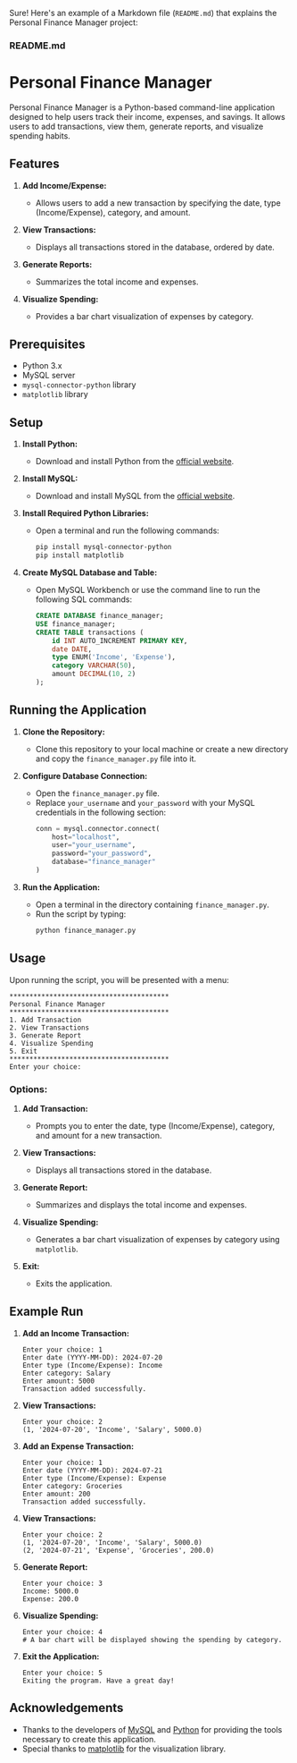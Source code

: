 Sure! Here's an example of a Markdown file (`README.md`) that explains the Personal Finance Manager project:

### README.md

# Personal Finance Manager

Personal Finance Manager is a Python-based command-line application designed to help users track their income, expenses, and savings. It allows users to add transactions, view them, generate reports, and visualize spending habits.

## Features

1. **Add Income/Expense:**
   - Allows users to add a new transaction by specifying the date, type (Income/Expense), category, and amount.

2. **View Transactions:**
   - Displays all transactions stored in the database, ordered by date.

3. **Generate Reports:**
   - Summarizes the total income and expenses.

4. **Visualize Spending:**
   - Provides a bar chart visualization of expenses by category.

## Prerequisites

- Python 3.x
- MySQL server
- `mysql-connector-python` library
- `matplotlib` library

## Setup

1. **Install Python:**
   - Download and install Python from the [official website](https://www.python.org/downloads/).

2. **Install MySQL:**
   - Download and install MySQL from the [official website](https://dev.mysql.com/downloads/).

3. **Install Required Python Libraries:**
   - Open a terminal and run the following commands:
     ```sh
     pip install mysql-connector-python
     pip install matplotlib
     ```

4. **Create MySQL Database and Table:**
   - Open MySQL Workbench or use the command line to run the following SQL commands:
     ```sql
     CREATE DATABASE finance_manager;
     USE finance_manager;
     CREATE TABLE transactions (
         id INT AUTO_INCREMENT PRIMARY KEY,
         date DATE,
         type ENUM('Income', 'Expense'),
         category VARCHAR(50),
         amount DECIMAL(10, 2)
     );
     ```

## Running the Application

1. **Clone the Repository:**
   - Clone this repository to your local machine or create a new directory and copy the `finance_manager.py` file into it.

2. **Configure Database Connection:**
   - Open the `finance_manager.py` file.
   - Replace `your_username` and `your_password` with your MySQL credentials in the following section:
     ```python
     conn = mysql.connector.connect(
         host="localhost",
         user="your_username",
         password="your_password",
         database="finance_manager"
     )
     ```

3. **Run the Application:**
   - Open a terminal in the directory containing `finance_manager.py`.
   - Run the script by typing:
     ```sh
     python finance_manager.py
     ```

## Usage

Upon running the script, you will be presented with a menu:

```
****************************************
Personal Finance Manager
****************************************
1. Add Transaction
2. View Transactions
3. Generate Report
4. Visualize Spending
5. Exit
****************************************
Enter your choice:
```

### Options:

1. **Add Transaction:**
   - Prompts you to enter the date, type (Income/Expense), category, and amount for a new transaction.

2. **View Transactions:**
   - Displays all transactions stored in the database.

3. **Generate Report:**
   - Summarizes and displays the total income and expenses.

4. **Visualize Spending:**
   - Generates a bar chart visualization of expenses by category using `matplotlib`.

5. **Exit:**
   - Exits the application.

## Example Run

1. **Add an Income Transaction:**
   ```
   Enter your choice: 1
   Enter date (YYYY-MM-DD): 2024-07-20
   Enter type (Income/Expense): Income
   Enter category: Salary
   Enter amount: 5000
   Transaction added successfully.
   ```

2. **View Transactions:**
   ```
   Enter your choice: 2
   (1, '2024-07-20', 'Income', 'Salary', 5000.0)
   ```

3. **Add an Expense Transaction:**
   ```
   Enter your choice: 1
   Enter date (YYYY-MM-DD): 2024-07-21
   Enter type (Income/Expense): Expense
   Enter category: Groceries
   Enter amount: 200
   Transaction added successfully.
   ```

4. **View Transactions:**
   ```
   Enter your choice: 2
   (1, '2024-07-20', 'Income', 'Salary', 5000.0)
   (2, '2024-07-21', 'Expense', 'Groceries', 200.0)
   ```

5. **Generate Report:**
   ```
   Enter your choice: 3
   Income: 5000.0
   Expense: 200.0
   ```

6. **Visualize Spending:**
   ```
   Enter your choice: 4
   # A bar chart will be displayed showing the spending by category.
   ```

7. **Exit the Application:**
   ```
   Enter your choice: 5
   Exiting the program. Have a great day!
   ```



## Acknowledgements

- Thanks to the developers of [MySQL](https://www.mysql.com/) and [Python](https://www.python.org/) for providing the tools necessary to create this application.
- Special thanks to [matplotlib](https://matplotlib.org/) for the visualization library.
